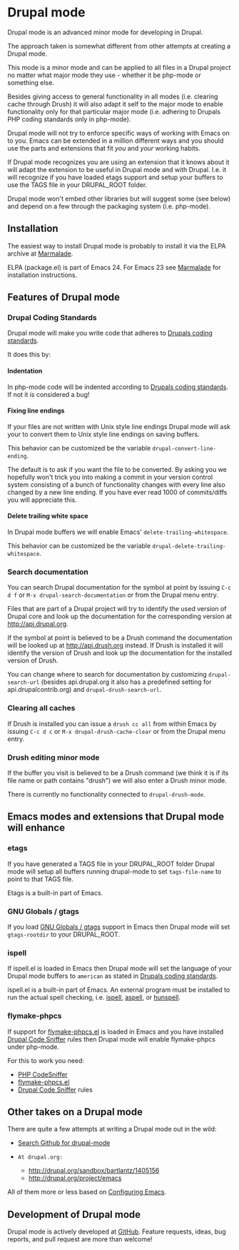 # Drupal mode

Drupal mode is an advanced minor mode for developing in Drupal.

The approach taken is somewhat different from other attempts at
creating a Drupal mode.

This mode is a minor mode and can be applied to all files in a Drupal
project no matter what major mode they use - whether it be php-mode or
something else.

Besides giving access to general functionality in all modes
(i.e. clearing cache through Drush) it will also adapt it self to the
major mode to enable functionality only for that particular major mode
(i.e. adhering to Drupals PHP coding standards only in php-mode).

Drupal mode will not try to enforce specific ways of working with
Emacs on to you. Emacs can be extended in a million different ways and
you should use the parts and extensions that fit *you* and *your*
working habits.

If Drupal mode recognizes you are using an extension that it knows
about it will adapt the extension to be useful in Drupal mode and with
Drupal. I.e. it will recognize if you have loaded etags support and
setup your buffers to use the TAGS file in your DRUPAL_ROOT folder.

Drupal mode won't embed other libraries but will suggest some (see
below) and depend on a few through the packaging system
(i.e. php-mode).


## Installation

The easiest way to install Drupal mode is probably to install it via
the ELPA archive at [Marmalade](http://marmalade-repo.org/packages/drupal-mode).

ELPA (package.el) is part of Emacs 24. For Emacs 23 see
[Marmalade](http://marmalade-repo.org) for installation instructions.


## Features of Drupal mode

### Drupal Coding Standards

Drupal mode will make you write code that adheres to
[Drupals coding standards](http://drupal.org/coding-standards#indenting).

It does this by:


#### Indentation

In php-mode code will be indented according to
[Drupals coding standards](http://drupal.org/coding-standards#indenting). If not
it is considered a bug!


#### Fixing line endings

If your files are not written with Unix style line endings Drupal mode
will ask your to convert them to Unix style line endings on saving
buffers.

This behavior can be customized be the variable
`drupal-convert-line-ending`.

The default is to ask if you want the file to be converted. By asking
you we hopefully won't trick you into making a commit in your version
control system consisting of a bunch of functionality changes with
every line also changed by a new line ending. If you have ever read
1000 of commits/diffs you will appreciate this.


#### Delete trailing white space

In Drupal mode buffers we will enable Emacs'
`delete-trailing-whitespace`.

This behavior can be customized be the variable
`drupal-delete-trailing-whitespace`.


### Search documentation

You can search Drupal documentation for the symbol at point by issuing
`C-c d f` or `M-x drupal-search-documentation` or from the Drupal
menu entry.

Files that are part of a Drupal project will try to identify the used
version of Drupal core and look up the documentation for the
corresponding version at http://api.drupal.org.

If the symbol at point is believed to be a Drush command the
documentation will be looked up at http://api.drush.org instead. If
Drush is installed it will identify the version of Drush and look up
the documentation for the installed version of Drush.

You can change where to search for documentation by customizing
`drupal-search-url` (besides api.drupal.org it also has a predefined
setting for api.drupalcontrib.org) and `drupal-drush-search-url`.


### Clearing all caches

If Drush is installed you can issue a `drush cc all` from within Emacs
by issuing `C-c d c` or `M-x drupal-drush-cache-clear` or from the
Drupal menu entry.


### Drush editing minor mode

If the buffer you visit is believed to be a Drush command (we think it
is if its file name or path contains "drush") we will also enter a
Drush minor mode.

There is currently no functionality connected to `drupal-drush-mode`.

## Emacs modes and extensions that Drupal mode will enhance

### etags

If you have generated a TAGS file in your DRUPAL_ROOT folder Drupal
mode will setup all buffers running drupal-mode to set
`tags-file-name` to point to that TAGS file.

Etags is a built-in part of Emacs.


### GNU Globals / gtags

If you load [GNU Globals / gtags](http://www.gnu.org/software/global/)
support in Emacs then Drupal mode will set `gtags-rootdir` to your
DRUPAL_ROOT.


### ispell

If ispell.el is loaded in Emacs then Drupal mode will set the language
of your Drupal mode buffers to `american` as stated in [Drupals coding
standards](http://drupal.org/coding-standards).

ispell.el is a built-in part of Emacs. An external program must be
installed to run the actual spell checking,
i.e. [ispell](http://www.gnu.org/software/ispell/),
[aspell](http://aspell.net/), or
[hunspell](http://hunspell.sourceforge.net/).


### flymake-phpcs

If support for
[flymake-phpcs.el](https://github.com/illusori/emacs-flymake-phpcs) is
loaded in Emacs and you have installed
[Drupal Code Sniffer](http://drupal.org/project/drupalcs) rules then
Drupal mode will enable flymake-phpcs under php-mode.

For this to work you need:

*    [PHP CodeSniffer](http://pear.php.net/package/PHP_CodeSniffer)
*    [flymake-phpcs.el](http://marmalade-repo.org/packages/flymake-phpcs)
*    [Drupal Code Sniffer](http://drupal.org/project/drupalcs) rules


## Other takes on a Drupal mode

There are quite a few attempts at writing a Drupal mode out in the
wild:

*    [Search Github for drupal-mode](https://github.com/search?type=Repositories&q=drupal-mode)
*     At drupal.org:
	* http://drupal.org/sandbox/bartlantz/1405156
	* http://drupal.org/project/emacs

All of them more or less based on
[Configuring Emacs](http://drupal.org/node/59868).


## Development of Drupal mode

Drupal mode is actively developed at
[GitHub](https://github.com/arnested/drupal-mode).  Feature requests,
ideas, bug reports, and pull request are more than welcome!
